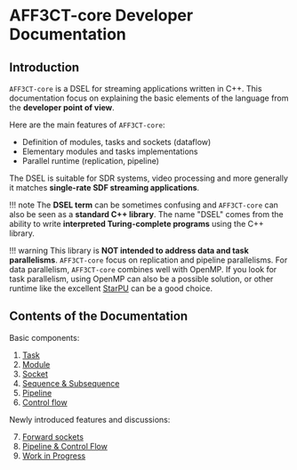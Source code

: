 # AFF3CT-core Developer Documentation

## Introduction

`AFF3CT-core` is a DSEL for streaming applications written in C++. This 
documentation focus on explaining the basic elements of the language from the 
**developer point of view**.

Here are the main features of `AFF3CT-core`:

- Definition of modules, tasks and sockets (dataflow)
- Elementary modules and tasks implementations
- Parallel runtime (replication, pipeline)

The DSEL is suitable for SDR systems, video processing and more generally it 
matches **single-rate SDF streaming applications**.

!!! note
    The **DSEL term** can be sometimes confusing and `AFF3CT-core` can also be
    seen as a **standard C++ library**. The name "DSEL" comes from the ability 
    to write **interpreted Turing-complete programs** using the C++ library.

!!! warning
    This library is **NOT intended to address data and task parallelisms**.
    `AFF3CT-core` focus on replication and pipeline parallelisms. For data 
    parallelism, `AFF3CT-core` combines well with OpenMP. If you look for task
    parallelism, using OpenMP can also be a possible solution, or other runtime 
    like the excellent [StarPU](https://starpu.gitlabpages.inria.fr) can be a 
    good choice.

## Contents of the Documentation

Basic components:

1. [Task](task.md)
2. [Module](module.md)
3. [Socket](socket.md)
4. [Sequence & Subsequence](sequence.md)
5. [Pipeline](pipeline.md)  
6. [Control flow](switcher.md)

Newly introduced features and discussions:

7. [Forward sockets](socket_fwd.md)
8. [Pipeline & Control Flow](pipeline_ctrl_flow.md)
9. [Work in Progress](wip.md)
